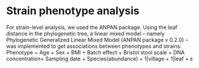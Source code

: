 # Strain phenotype analysis
For strain-level analysis, we used the ANPAN package. Using the leaf distance in the phylogenetic tree, a linear mixed model – namely Phylogenetic Generalized Linear Mixed Model (ANPAN package v 0.2.0) – was implemented to get associations between phenotypes and strains: Phenotype ~ Age + Sex + BMI + Batch effect + Bristol stool scale + DNA concentration+ Sampling date + Species(abundance) + 1|village + 1|leaf + ɛ
